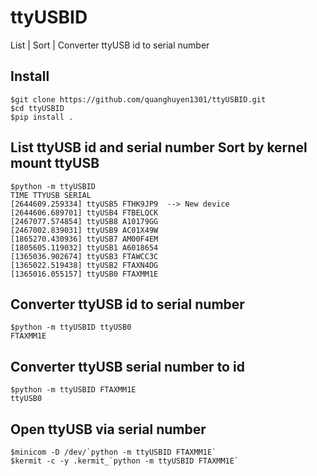 # ttyUSBID
List | Sort | Converter ttyUSB id to serial number
## Install
	$git clone https://github.com/quanghuyen1301/ttyUSBID.git
	$cd ttyUSBID 
	$pip install .
## List ttyUSB id and serial number Sort by kernel mount ttyUSB
	$python -m ttyUSBID
	TIME TTYUSB SERIAL
	[2644609.259334] ttyUSB5 FTHK9JP9  --> New device
	[2644606.689701] ttyUSB4 FTBELQCK
	[2467077.574854] ttyUSB8 A10179GG
	[2467002.839031] ttyUSB9 AC01X49W
	[1865270.430936] ttyUSB7 AM00F4EM
	[1805605.119032] ttyUSB1 A6018654
	[1365036.902674] ttyUSB3 FTAWCC3C
	[1365022.519438] ttyUSB2 FTAXN4DG
	[1365016.055157] ttyUSB0 FTAXMM1E
## Converter ttyUSB id to serial number
	$python -m ttyUSBID ttyUSB0
	FTAXMM1E
## Converter ttyUSB serial number to id
	$python -m ttyUSBID FTAXMM1E
	ttyUSB0
## Open ttyUSB via serial number
	$minicom -D /dev/`python -m ttyUSBID FTAXMM1E`
	$kermit -c -y .kermit_`python -m ttyUSBID FTAXMM1E`
